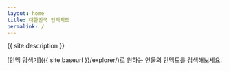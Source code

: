 ```yaml
---
layout: home
title: 대한민국 인맥지도
permalink: /
---
```

{{ site.description }}

[인맥 탐색기]({{ site.baseurl }}/explorer/)로 원하는 인물의 인맥도를 검색해보세요.
